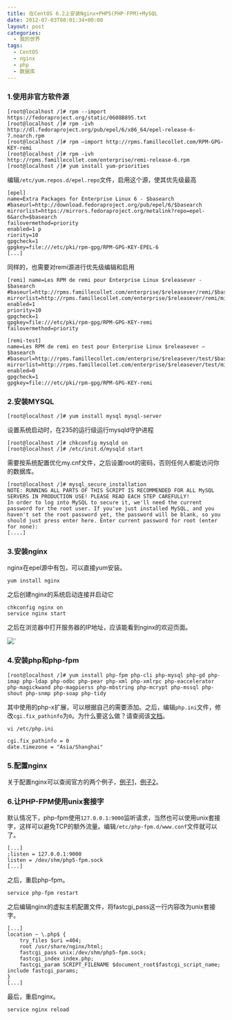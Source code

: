 ```yaml
---
title: 在CentOS 6.2上安装Nginx+PHP5(PHP-FPM)+MySQL
date: 2012-07-03T08:01:34+00:00
layout: post
categories:
  - 我的世界
tags:
  - CentOS
  - nginx
  - php
  - 数据库
---
```


### 1.使用非官方软件源
```
[root@localhost /]# rpm --import https://fedoraproject.org/static/0608B895.txt
[root@localhost /]# rpm -ivh http://dl.fedoraproject.org/pub/epel/6/x86_64/epel-release-6-7.noarch.rpm
[root@localhost /]# rpm –import http://rpms.famillecollet.com/RPM-GPG-KEY-remi
[root@localhost /]# rpm -ivh http://rpms.famillecollet.com/enterprise/remi-release-6.rpm
[root@localhost /]# yum install yum-priorities
```

编辑`/etc/yum.repos.d/epel.repo`文件，启用这个源，使其优先级最高
```
[epel]
name=Extra Packages for Enterprise Linux 6 - $basearch
#baseurl=http://download.fedoraproject.org/pub/epel/6/$basearch
mirrorlist=https://mirrors.fedoraproject.org/metalink?repo=epel-6&arch=$basearch
failovermethod=priority
enabled=1 p
riority=10
gpgcheck=1
gpgkey=file:///etc/pki/rpm-gpg/RPM-GPG-KEY-EPEL-6
[...]
```
<!--more-->
同样的，也需要对remi源进行优先级编辑和启用
```
[remi] name=Les RPM de remi pour Enterprise Linux $releasever - $basearch
#baseurl=http://rpms.famillecollet.com/enterprise/$releasever/remi/$basearch/
mirrorlist=http://rpms.famillecollet.com/enterprise/$releasever/remi/mirror
enabled=1
priority=10
gpgcheck=1
gpgkey=file:///etc/pki/rpm-gpg/RPM-GPG-KEY-remi
failovermethod=priority

[remi-test]
name=Les RPM de remi en test pour Enterprise Linux $releasever – $basearch
#baseurl=http://rpms.famillecollet.com/enterprise/$releasever/test/$basearch/
mirrorlist=http://rpms.famillecollet.com/enterprise/$releasever/test/mirror
enabled=0
gpgcheck=1
gpgkey=file:///etc/pki/rpm-gpg/RPM-GPG-KEY-remi
```

### 2.安装MYSQL
```
[root@localhost /]# yum install mysql mysql-server
```

设置系统启动时，在235的运行级运行mysqld守护进程
```
[root@localhost /]# chkconfig mysqld on
[root@localhost /]# /etc/init.d/mysqld start
```

需要按系统配置优化my.cnf文件，之后设置root的密码，否则任何人都能访问你的数据库。
```
[root@localhost /]# mysql_secure_installation
NOTE: RUNNING ALL PARTS OF THIS SCRIPT IS RECOMMENDED FOR ALL MySQL SERVERS IN PRODUCTION USE! PLEASE READ EACH STEP CAREFULLY!
In order to log into MySQL to secure it, we'll need the current password for the root user. If you've just installed MySQL, and you haven't set the root password yet, the password will be blank, so you should just press enter here. Enter current password for root (enter for none):
[....]
```

### 3.安装nginx

nginx在epel源中有包，可以直接yum安装。
```
yum install nginx
```

之后创建nginx的系统启动连接并启动它
```
chkconfig nginx on
service nginx start
```

之后在浏览器中打开服务器的IP地址，应该能看到nginx的欢迎页面。

![`](https://static.howtoforge.com/images/nginx_php5_mysql5_centos_6.2/big/1.png)

### 4.安装php和php-fpm
```
[root@localhost /]# yum install php-fpm php-cli php-mysql php-gd php-imap php-ldap php-odbc php-pear php-xml php-xmlrpc php-eaccelerator php-magickwand php-magpierss php-mbstring php-mcrypt php-mssql php-shout php-snmp php-soap php-tidy
```

其中使用的php-x扩展，可以根据自己的需要添加。之后，编辑`php.ini`文件，修改`cgi.fix_pathinfo`为`0`。为什么要这么做？请查阅该[文档](http://wiki.nginx.org/Pitfalls)。
```
vi /etc/php.ini
```

```
cgi.fix_pathinfo = 0
date.timezone = "Asia/Shanghai"
```

### 5.配置nginx

关于配置nginx可以查阅官方的两个例子，[例子1](http://wiki.codemongers.com/NginxFullExample)，[例子2](http://wiki.codemongers.com/NginxFullExample2)。

### 6.让PHP-FPM使用unix套接字

默认情况下，php-fpm使用`127.0.0.1:9000`监听请求，当然也可以使用unix套接字，这样可以避免TCP的额外流量。编辑`/etc/php-fpm.d/www.conf`文件就可以了。
```
[...]
;listen = 127.0.0.1:9000
listen = /dev/shm/php5-fpm.sock
[...]
```

之后，重启php-fpm。
```
service php-fpm restart
```

之后编辑nginx的虚拟主机配置文件，将fastcgi_pass这一行内容改为unix套接字。
```
[...]
location ~ \.php$ {
	try_files $uri =404;
	root /usr/share/nginx/html;
	fastcgi_pass unix:/dev/shm/php5-fpm.sock;
	fastcgi_index index.php;
	fastcgi_param SCRIPT_FILENAME $document_root$fastcgi_script_name; include fastcgi_params;
}
[...]
```

最后，重启nginx。
```
service nginx reload
```
